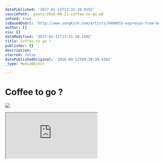 ```yaml
---
datePublished: '2017-01-11T13:31:10.919Z'
sourcePath: _posts/2016-08-21-coffee-to-go.md
inFeed: true
isBasedOnUrl: 'http://www.songkick.com/artists/8480653-espresso-from-hell'
author: []
via: {}
dateModified: '2017-01-11T13:31:10.169Z'
title: Coffee to go ?
publisher: {}
description: ''
starred: false
datePublishedOriginal: '2016-09-12T09:20:39.436Z'
_type: MediaObject

---
```

# Coffee to go ?
![](https://the-grid-user-content.s3-us-west-2.amazonaws.com/4b9ca5f8-7680-4463-892a-f78b3e7dcf79.jpg)

<iframe src="https://the-grid.github.io/ed-userhtml/?g=eJyFUk1PwzAM_StVUBEctnbdh8a2DE3AxIU7typr3SZamlRO9sWvx203irggRbH88p4dPXulChQVBIYuzkC4y-frRzqfzOPZdJxOpk-ztEZ7VDkgC1T-LyXTwjnOnDXlXmX7wUnlJXgWOMw4k97XbhFFHTi8kYaZraI_iqH0lX4W6JXz_NrrXlT1UoKgRvzN1QjO2TCJt2grCu-gNQVvD0ghFx5cK9iJbF-iPZh8kFltkXsUxtUCwfiWUFjjr09Y7h7iMHmhArfw2HMKUSl94RtUQnev1PMIXmWiSx0VHjhAVfQip76Aj5L63EMnUKX03FishG5hL4Hs1w3c5XAmpRS5PRHNQA-2ny9I2eJ357xKgTe-huNNmGzpwNWZgmyR5EnjbqtvuBn_PbcfuOYjFrSLsLPY2MtiGpm_aNoJmoeXi2BEjiwD2X6dsvG8Pi_ZehV1-7P-BlAsyDU" height="NaN" style=""></iframe>